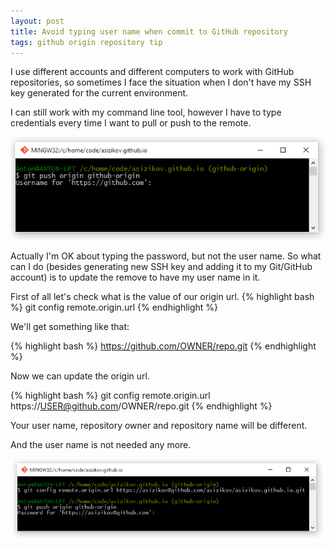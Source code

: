 ```yaml
---
layout: post
title: Avoid typing user name when commit to GitHub repository
tags: github origin repository tip
---
```


I use different accounts and different computers to work with GitHub repositories, so sometimes I face the situation when I don't have my SSH key generated for the current environment.

I can still work with my command line tool, however I have to type credentials every time I want to pull or push to the remote.

![credentials required](/images/github-origin/password-required.png)

Actually I'm OK about typing the password, but not the user name. So what can I do (besides generating new SSH key and adding it to my Git/GitHub account) is to update the remove to have my user name in it. 

First of all let's check what is the value of our origin url.
{% highlight bash %}
git config remote.origin.url
{% endhighlight %}

We'll get something like that:

{% highlight bash %}
https://github.com/OWNER/repo.git
{% endhighlight %}

Now we can update the origin url.

{% highlight bash %}
git config remote.origin.url https://USER@github.com/OWNER/repo.git
{% endhighlight %}

Your user name, repository owner and repository name will be different.

And the user name is not needed any more.

![credentials not required](/images/github-origin/no-password.png)